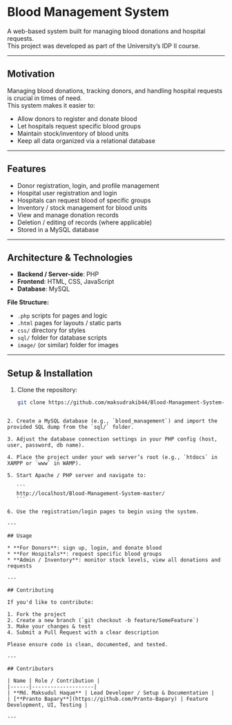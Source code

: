 # Blood Management System

A web-based system built for managing blood donations and hospital requests.  
This project was developed as part of the University’s IDP II course.  

---

## Motivation
Managing blood donations, tracking donors, and handling hospital requests is crucial in times of need.  
This system makes it easier to:

- Allow donors to register and donate blood  
- Let hospitals request specific blood groups  
- Maintain stock/inventory of blood units  
- Keep all data organized via a relational database  

---

## Features
- Donor registration, login, and profile management  
- Hospital user registration and login  
- Hospitals can request blood of specific groups  
- Inventory / stock management for blood units  
- View and manage donation records  
- Deletion / editing of records (where applicable)  
- Stored in a MySQL database  

---

## Architecture & Technologies
- **Backend / Server-side**: PHP  
- **Frontend**: HTML, CSS, JavaScript  
- **Database**: MySQL  

**File Structure:**
- `.php` scripts for pages and logic  
- `.html` pages for layouts / static parts  
- `css/` directory for styles  
- `sql/` folder for database scripts  
- `image/` (or similar) folder for images  

---

## Setup & Installation

1. Clone the repository:
   ```bash
   git clone https://github.com/maksudrakib44/Blood-Management-System-master.git
````

2. Create a MySQL database (e.g., `blood_management`) and import the provided SQL dump from the `sql/` folder.

3. Adjust the database connection settings in your PHP config (host, user, password, db name).

4. Place the project under your web server’s root (e.g., `htdocs` in XAMPP or `www` in WAMP).

5. Start Apache / PHP server and navigate to:

   ```
   http://localhost/Blood-Management-System-master/
   ```

6. Use the registration/login pages to begin using the system.

---

## Usage

* **For Donors**: sign up, login, and donate blood
* **For Hospitals**: request specific blood groups
* **Admin / Inventory**: monitor stock levels, view all donations and requests

---

## Contributing

If you'd like to contribute:

1. Fork the project
2. Create a new branch (`git checkout -b feature/SomeFeature`)
3. Make your changes & test
4. Submit a Pull Request with a clear description

Please ensure code is clean, documented, and tested.

---

## Contributors

| Name | Role / Contribution |
|------|--------------------|
| **Md. Maksudul Haque** | Lead Developer / Setup & Documentation |
| [**Pranto Bapary**](https://github.com/Pranto-Bapary) | Feature Development, UI, Testing |

---
